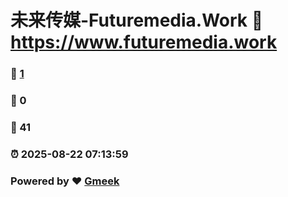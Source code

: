 # 未来传媒-Futuremedia.Work :link: https://www.futuremedia.work 
### :page_facing_up: [1](https://www.futuremedia.work/tag.html) 
### :speech_balloon: 0 
### :hibiscus: 41 
### :alarm_clock: 2025-08-22 07:13:59 
### Powered by :heart: [Gmeek](https://github.com/Meekdai/Gmeek)
